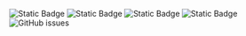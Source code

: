 ![Static Badge](https://img.shields.io/badge/blacklists-60-000000) ![Static Badge](https://img.shields.io/badge/blacklisted-2777575-cc0000) ![Static Badge](https://img.shields.io/badge/whitelisted-2245-00CC00) ![Static Badge](https://img.shields.io/badge/streaming_blacklist-28107-000000) ![GitHub issues](https://img.shields.io/github/issues/fabriziosalmi/blacklists)
